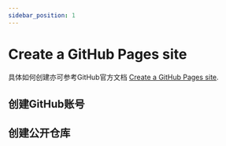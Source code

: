 ```yaml
---
sidebar_position: 1
---
```


# Create a GitHub Pages site

具体如何创建亦可参考GitHub官方文档 [Create a GitHub Pages site](https://docs.github.com/cn/pages/getting-started-with-github-pages/creating-a-github-pages-site).

## 创建GitHub账号


## 创建公开仓库

